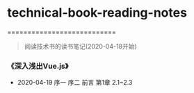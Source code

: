 # technical-book-reading-notes
===========================
> 阅读技术书的读书笔记(2020-04-18开始)

### 《深入浅出Vue.js》

- 2020-04-19 序一 序二 前言 第1章 2.1~2.3
